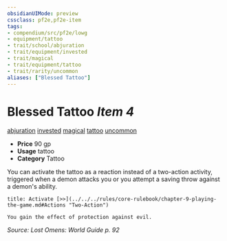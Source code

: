 ```yaml
---
obsidianUIMode: preview
cssclass: pf2e,pf2e-item
tags:
- compendium/src/pf2e/lowg
- equipment/tattoo
- trait/school/abjuration
- trait/equipment/invested
- trait/magical
- trait/equipment/tattoo
- trait/rarity/uncommon
aliases: ["Blessed Tattoo"]
---
```

# Blessed Tattoo *Item 4*  
[abjuration](abjuration.md)  [invested](invested.md)  [magical](magical.md)  [tattoo](tattoo-lowg.md)  [uncommon](uncommon.md)  

- **Price** 90 gp
- **Usage** tattoo
- **Category** Tattoo

You can activate the tattoo as a reaction instead of a two-action activity, triggered when a demon attacks you or you attempt a saving throw against a demon's ability.

```ad-embed-ability
title: Activate [>>](../../../rules/core-rulebook/chapter-9-playing-the-game.md#Actions "Two-Action")

You gain the effect of protection against evil.
```

*Source: Lost Omens: World Guide p. 92*
